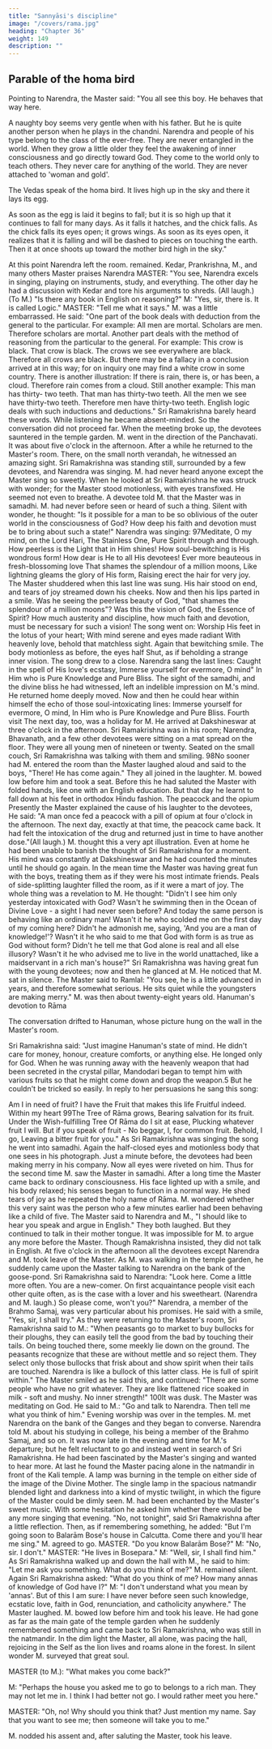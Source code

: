 ```yaml
---
title: "Sannyāsi's discipline"
image: "/covers/rama.jpg"
heading: "Chapter 36"
weight: 149
description: ""
---
```


## Parable of the homa bird

Pointing to Narendra, the Master said: "You all see this boy. He behaves that way here.

A naughty boy seems very gentle when with his father. But he is quite another person when he plays in the chandni. Narendra and people of his type belong to the class of the ever-free. They are never entangled in the world. When they grow a little older they feel the awakening of inner consciousness and go directly toward God. They come to the world only to teach others. They never care for anything of the world. They are never
attached to 'woman and gold'.

The Vedas speak of the homa bird. It lives high up in the sky and there it lays its egg.

As soon as the egg is laid it begins to fall; but it is so high up that it continues to fall for many days. As it falls it hatches, and the chick falls. As the chick falls its eyes open; it grows wings. As soon as its eyes open, it realizes that it is falling and will be dashed to pieces on touching the earth. Then it at once shoots up toward the mother bird high in the sky."

At this point Narendra left the room.
remained.
Kedar, Prankrishna, M., and many others
Master praises Narendra
MASTER: "You see, Narendra excels in singing, playing on instruments, study, and
everything. The other day he had a discussion with Kedar and tore his arguments to
shreds. (All laugh.)
(To M.) "Is there any book in English on reasoning?"
M: "Yes, sir, there is. It is called Logic."
MASTER: "Tell me what it says."
M. was a little embarrassed. He said: "One part of the book deals with deduction from
the general to the particular. For example: All men are mortal. Scholars are men.
Therefore scholars are mortal. Another part deals with the method of reasoning from
the particular to the general. For example: This crow is black. That crow is black. The
crows we see everywhere are black. Therefore all crows are black. But there may be a
fallacy in a conclusion arrived at in this way; for on inquiry one may find a white crow in
some country. There is another illustration: If there is rain, there is, or has been, a
cloud. Therefore rain comes from a cloud. Still another example: This man has thirty-
two teeth. That man has thirty-two teeth. All the men we see have thirty-two teeth.
Therefore men have thirty-two teeth. English logic deals with such inductions and
deductions."
Sri Ramakrishna barely heard these words. While listening he became absent-minded.
So the conversation did not proceed far.
When the meeting broke up, the devotees sauntered in the temple garden. M. went in
the direction of the Panchavati. It was about five o'clock in the afternoon. After a while
he returned to the Master's room. There, on the small north verandah, he witnessed an
amazing sight.
Sri Ramakrishna was standing still, surrounded by a few devotees, and Narendra was
singing. M. had never heard anyone except the Master sing so sweetly. When he looked
at Sri Ramakrishna he was struck with wonder; for the Master stood motionless, with
eyes transfixed. He seemed not even to breathe. A devotee told M. that the Master was
in samadhi. M. had never before seen or heard of such a thing. Silent with wonder, he
thought: "Is it possible for a man to be so oblivious of the outer world in the
consciousness of God? How deep his faith and devotion must be to bring about such a
state!"
Narendra was singing:
97Meditate, O my mind, on the Lord Hari,
The Stainless One, Pure Spirit through and through.
How peerless is the Light that in Him shines!
How soul-bewitching is His wondrous form!
How dear is He to all His devotees!
Ever more beauteous in fresh-blossoming love
That shames the splendour of a million moons,
Like lightning gleams the glory of His form,
Raising erect the hair for very joy.
The Master shuddered when this last line was sung. His hair stood on end, and tears of
joy streamed down his cheeks. Now and then his lips parted in a smile. Was he seeing
the peerless beauty of God, "that shames the splendour of a million moons"? Was this
the vision of God, the Essence of Spirit? How much austerity and discipline, how much
faith and devotion, must be necessary for such a vision!
The song went on:
Worship His feet in the lotus of your heart;
With mind serene and eyes made radiant
With heavenly love, behold that matchless sight.
Again that bewitching smile. The body motionless as before, the eyes half Shut, as if
beholding a strange inner vision.
The song drew to a close. Narendra sang the last lines:
Caught in the spell of His love's ecstasy,
Immerse yourself for evermore, O mind"
In Him who is Pure Knowledge and Pure Bliss.
The sight of the samadhi, and the divine bliss he had witnessed, left an indelible
impression on M.'s mind. He returned home deeply moved. Now and then he could
hear within himself the echo of those soul-intoxicating lines:
Immerse yourself for evermore, O mind,
In Him who is Pure Knowledge and Pure Bliss.
Fourth visit
The next day, too, was a holiday for M. He arrived at Dakshineswar at three o'clock in
the afternoon. Sri Ramakrishna was in his room; Narendra, Bhavanath, and a few other
devotees were sitting on a mat spread on the floor. They were all young men of
nineteen or twenty. Seated on the small couch, Sri Ramakrishna was talking with them
and smiling.
98No sooner had M. entered the room than the Master laughed aloud and said to the boys,
"There! He has come again." They all joined in the laughter. M. bowed low before him
and took a seat. Before this he had saluted the Master with folded hands, like one with
an English education. But that day he learnt to fall down at his feet in orthodox Hindu
fashion.
The peacock and the opium
Presently the Master explained the cause of his laughter to the devotees, He said: "A
man once fed a peacock with a pill of opium at four o'clock in the afternoon. The next
day, exactly at that time, the peacock came back. It had felt the intoxication of the drug
and returned just in time to have another dose."(All laugh.)
M. thought this a very apt illustration. Even at home he had been unable to banish the
thought of Sri Ramakrishna for a moment. His mind was constantly at Dakshineswar
and he had counted the minutes until he should go again.
In the mean time the Master was having great fun with the boys, treating them as if
they were his most intimate friends. Peals of side-splitting laughter filled the room, as if
it were a mart of joy. The whole thing was a revelation to M. He thought: "Didn't I see
him only yesterday intoxicated with God? Wasn't he swimming then in the Ocean of
Divine Love - a sight I had never seen before? And today the same person is behaving
like an ordinary man! Wasn't it he who scolded me on the first day of my coming here?
Didn't he admonish me, saying, 'And you are a man of knowledge!'? Wasn't it he who
said to me that God with form is as true as God without form? Didn't he tell me that God
alone is real and all else illusory? Wasn't it he who advised me to live in the world
unattached, like a maidservant in a rich man's house?"
Sri Ramakrishna was having great fun with the young devotees; now and then he
glanced at M. He noticed that M. sat in silence. The Master said to Ramlal: "You see, he
is a little advanced in years, and therefore somewhat serious. He sits quiet while the
youngsters are making merry." M. was then about twenty-eight years old.
Hanuman's devotion to Rāma

The conversation drifted to Hanuman, whose picture hung on the wall in the Master's
room.

Sri Ramakrishna said: "Just imagine Hanuman's state of mind. He didn't care for
money, honour, creature comforts, or anything else. He longed only for God. When he
was running away with the heavenly weapon that had been secreted in the crystal pillar,
Mandodari began to tempt him with various fruits so that he might come down and drop
the weapon.5 But he couldn't be tricked so easily. In reply to her persuasions he sang
this song:

Am I in need of fruit?
I have the Fruit that makes this life
Fruitful indeed. Within my heart
99The Tree of Rāma grows,
Bearing salvation for its fruit.
Under the Wish-fulfilling Tree
Of Rāma do I sit at ease,
Plucking whatever fruit I will.
But if you speak of fruit -
No beggar, I, for common fruit.
Behold, I go,
Leaving a bitter fruit for you."
As Sri Ramakrishna was singing the song he went into samadhi. Again the half-closed
eyes and motionless body that one sees in his photograph. Just a minute before, the
devotees had been making merry in his company. Now all eyes were riveted on him.
Thus for the second time M. saw the Master in samadhi.
After a long time the Master came back to ordinary consciousness. His face lighted up
with a smile, and his body relaxed; his senses began to function in a normal way. He
shed tears of joy as he repeated the holy name of Rāma. M. wondered whether this
very saint was the person who a few minutes earlier had been behaving like a child of
five.
The Master said to Narendra and M., "I should like to hear you speak and argue in
English." They both laughed. But they continued to talk in their mother tongue. It was
impossible for M. to argue any more before the Master. Though Ramakrishna insisted,
they did not talk in English.
At five o'clock in the afternoon all the devotees except Narendra and M. took leave of
the Master. As M. was walking in the temple garden, he suddenly came upon the Master
talking to Narendra on the bank of the goose-pond. Sri Ramakrishna said to Narendra:
"Look here. Come a little more often. You are a new-comer. On first acquaintance
people visit each other quite often, as is the case with a lover and his sweetheart.
(Narendra and M. laugh.) So please come, won't you?"
Narendra, a member of the Brahmo Samaj, was very particular about his promises. He
said with a smile, "Yes, sir, I shall try."
As they were returning to the Master's room, Sri Ramakrishna said to M.: "When
peasants go to market to buy bullocks for their ploughs, they can easily tell the good
from the bad by touching their tails. On being touched there, some meekly lie down on
the ground. The peasants recognize that these are without mettle and so reject them.
They select only those bullocks that frisk about and show spirit when their tails are
touched. Narendra is like a bullock of this latter class. He is full of spirit within."
The Master smiled as he said this, and continued: "There are some people who have no
grit whatever. They are like flattened rice soaked in milk - soft and mushy. No inner
strength!"
100It was dusk. The Master was meditating on God. He said to M.: "Go and talk to
Narendra. Then tell me what you think of him."
Evening worship was over in the temples. M. met Narendra on the bank of the Ganges
and they began to converse. Narendra told M. about his studying in college, his being a
member of the Brahmo Samaj, and so on.
It was now late in the evening and time for M.'s departure; but he felt reluctant to go
and instead went in search of Sri Ramakrishna. He had been fascinated by the Master's
singing and wanted to hear more. At last he found the Master pacing alone in the
natmandir in front of the Kali temple. A lamp was burning in the temple on either side of
the image of the Divine Mother. The single lamp in the spacious natmandir blended light
and darkness into a kind of mystic twilight, in which the figure of the Master could be
dimly seen.
M. had been enchanted by the Master's sweet music. With some hesitation he asked
him whether there would be any more singing that evening. "No, not tonight", said Sri
Ramakrishna after a little reflection. Then, as if remembering something, he added:
"But I'm going soon to Balarām Bose's house in Calcutta. Come there and you'll hear
me sing." M. agreed to go.
MASTER. "Do you know Balarām Bose?"
M: "No, sir. I don't."
MASTER: "He lives in Bosepara."
M: "Well, sir, I shall find him."
As Sri Ramakrishna walked up and down the hall with M., he said to him: "Let me ask
you something. What do you think of me?"
M. remained silent. Again Sri Ramakrishna asked: "What do you think of me? How many
annas of knowledge of God have I?"
M: "I don't understand what you mean by 'annas'. But of this I am sure: I have never
before seen such knowledge, ecstatic love, faith in God, renunciation, and catholicity
anywhere."
The Master laughed.
M. bowed low before him and took his leave. He had gone as far as the main gate of the
temple garden when he suddenly remembered something and came back to Sri
Ramakrishna, who was still in the natmandir. In the dim light the Master, all alone, was
pacing the hall, rejoicing in the Self as the lion lives and roams alone in the forest.
In silent wonder M. surveyed that great soul.

MASTER (to M.): "What makes you come back?"

M: "Perhaps the house you asked me to go to belongs to a rich man. They may not let me in. I think I had better not go. I would rather meet you here."

MASTER: "Oh, no! Why should you think that? Just mention my name. Say that you
want to see me; then someone will take you to me."

M. nodded his assent and, after saluting the Master, took his leave.
